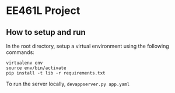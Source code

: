 # EE461L Project

## How to setup and run
In the root directory, setup a virtual environment using the following commands:
```
virtualenv env
source env/bin/activate
pip install -t lib -r requirements.txt
```

To run the server locally, `devappserver.py app.yaml`
